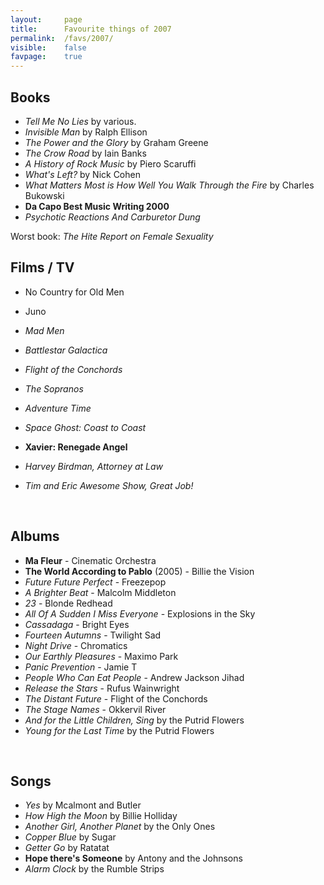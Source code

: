 ```yaml
---
layout:     page
title:      Favourite things of 2007
permalink:  /favs/2007/
visible:    false
favpage:	true
---
```


## Books

* _Tell Me No Lies_ by various.
* _Invisible Man_ by Ralph Ellison
* _The Power and the Glory_ by Graham Greene
* _The Crow Road_ by Iain Banks
* _A History of Rock Music_ by Piero Scaruffi
* _What's Left?_ by Nick Cohen
* _What Matters Most is How Well You Walk Through the Fire_ by Charles Bukowski
* **Da Capo Best Music Writing 2000**
* _Psychotic Reactions And Carburetor Dung_


Worst book: _The Hite Report on Female Sexuality_
<br>

## Films / TV

* No Country for Old Men
* Juno

* _Mad Men_
* _Battlestar Galactica_
* _Flight of the Conchords_
* _The Sopranos_
* _Adventure Time_
* _Space Ghost: Coast to Coast_
* **Xavier: Renegade Angel**
* _Harvey Birdman, Attorney at Law_
* _Tim and Eric Awesome Show, Great Job!_

<br>

## Albums

* **Ma Fleur** - Cinematic Orchestra
* **The World According to Pablo** (2005) - Billie the Vision
* _Future Future Perfect_ - Freezepop
* _A Brighter Beat_ - Malcolm Middleton
* _23_ - Blonde Redhead
* _All Of A Sudden I Miss Everyone_ - Explosions in the Sky
* _Cassadaga_ - Bright Eyes
* _Fourteen Autumns_ - Twilight Sad
* _Night Drive_ - Chromatics
* _Our Earthly Pleasures_ - Maximo Park
* _Panic Prevention_ - Jamie T
* _People Who Can Eat People_ - Andrew Jackson Jihad
* _Release the Stars_ - Rufus Wainwright
* _The Distant Future_ - Flight of the Conchords
* _The Stage Names_ - Okkervil River
* _And for the Little Children, Sing_ by the Putrid Flowers
* _Young for the Last Time_ by the Putrid Flowers

<br>


## Songs

* _Yes_ by Mcalmont and Butler
* _How High the Moon_ by Billie Holliday
* _Another Girl, Another Planet_ by the Only Ones
* _Copper Blue_ by Sugar
* _Getter Go_ by Ratatat
* **Hope there's Someone** by Antony and the Johnsons
* _Alarm Clock_ by the Rumble Strips